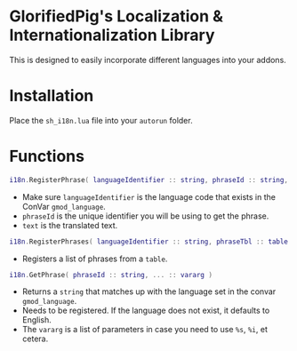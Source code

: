 # GlorifiedPig's Localization & Internationalization Library
This is designed to easily incorporate different languages into your addons.

# Installation
Place the `sh_i18n.lua` file into your `autorun` folder.

# Functions
```lua
i18n.RegisterPhrase( languageIdentifier :: string, phraseId :: string, text :: string )
```
- Make sure `languageIdentifier` is the language code that exists in the ConVar `gmod_language`.
- `phraseId` is the unique identifier you will be using to get the phrase.
- `text` is the translated text.

```lua
i18n.RegisterPhrases( languageIdentifier :: string, phraseTbl :: table )
```
- Registers a list of phrases from a `table`.

```lua
i18n.GetPhrase( phraseId :: string, ... :: vararg )
```
- Returns a `string` that matches up with the language set in the convar `gmod_language`.
- Needs to be registered. If the language does not exist, it defaults to English.
- The `vararg` is a list of parameters in case you need to use `%s`, `%i`, et cetera.